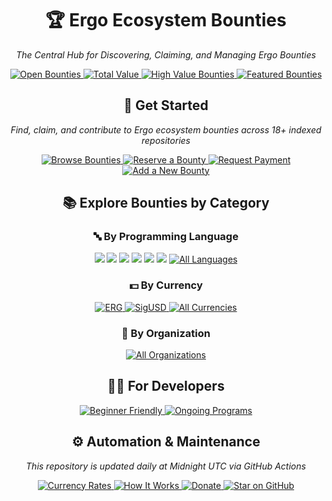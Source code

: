 <div align="center">
  <h1>🏆 Ergo Ecosystem Bounties</h1>
  <p><em>The Central Hub for Discovering, Claiming, and Managing Ergo Bounties</em></p>

  <p>
    <a href="/bounties/all.md">
      <img src="https://img.shields.io/badge/Open%20Bounties-106%2B-4CAF50" alt="Open Bounties">
    </a>
    <a href="/bounties/summary.md">
      <img src="https://img.shields.io/badge/💰%20Total%20Value-48,193.02%20ERG-2196F3" alt="Total Value">
    </a>
    <a href="/bounties/all.md">
      <img src="https://img.shields.io/badge/🌟%20High%20Value-11%2B%20Over%201000%20ERG-FFC107" alt="High Value Bounties">
    </a>
    <a href="/bounties/featured_bounties.md">
      <img src="https://img.shields.io/badge/🔥%20Featured%20Bounties-9C27B0" alt="Featured Bounties">
    </a>
  </p>

  <h2>🚀 Get Started</h2>
  
  <p><em>Find, claim, and contribute to Ergo ecosystem bounties across 18+ indexed repositories</em></p>

  <p>
    <a href="/bounties/all.md">
      <img src="https://img.shields.io/badge/✅%20Browse%20Bounties-3F51B5" alt="Browse Bounties">
    </a>
    <a href="/docs/bounty-submission-guide.md#reserving-a-bounty">
      <img src="https://img.shields.io/badge/🔒%20Reserve-green" alt="Reserve a Bounty">
    </a>
    <a href="/docs/bounty-submission-guide.md#step-by-step-submission-process">
      <img src="https://img.shields.io/badge/💰%20Request%20Payment-orange" alt="Request Payment">
    </a>
    <a href="/docs/add-missing-bounty-guide.md">
      <img src="https://img.shields.io/badge/➕%20Add%20Bounty-red" alt="Add a New Bounty">
    </a>
  </p>

  <h2>📚 Explore Bounties by Category</h2>

  <div>
    <h3>🔤 By Programming Language</h3>
    <p>
          <a href="/bounties/by_language/scala.md"><img src="https://img.shields.io/badge/Scala-71-DC322F"></a>
    <a href="/bounties/by_language/rust.md"><img src="https://img.shields.io/badge/Rust-23-DEA584"></a>
    <a href="/bounties/by_language/typescript.md"><img src="https://img.shields.io/badge/TypeScript-6-3178C6"></a>
    <a href="/bounties/by_language/svelte.md"><img src="https://img.shields.io/badge/Svelte-2-DC322F"></a>
    <a href="/bounties/by_language/various.md"><img src="https://img.shields.io/badge/Various-2-DC322F"></a>
    <a href="/bounties/by_language/java.md"><img src="https://img.shields.io/badge/Java-1-007396"></a>
      <a href="/bounties/by_language/">
        <img src="https://img.shields.io/badge/🌐%20All%20Languages-purple" alt="All Languages">
      </a>
    </p>
  </div>

  <div>
    <h3>💵 By Currency</h3>
    <p>
      <a href="/bounties/by_currency/erg.md">
        <img src="https://img.shields.io/badge/ERG-Ergo-orange" alt="ERG">
      </a>
      <a href="/bounties/by_currency/sigusd.md">
        <img src="https://img.shields.io/badge/SigUSD-Stablecoin-blue" alt="SigUSD">
      </a>
      <a href="/bounties/by_currency/">
        <img src="https://img.shields.io/badge/🌐%20All%20Currencies-purple" alt="All Currencies">
      </a>
    </p>
  </div>

  <div>
    <h3>🏢 By Organization</h3>
    <p>
      <a href="/bounties/by_org/">
        <img src="https://img.shields.io/badge/🌐%20All%20Organizations-purple" alt="All Organizations">
      </a>
    </p>
  </div>

  <h2>👨‍💻 For Developers</h2>

  <p>
    <a href="/bounties/all.md?filter=beginner">
      <img src="https://img.shields.io/badge/🔰%20Beginner%20Friendly-8-28A745" alt="Beginner Friendly">
    </a>
    <a href="/docs/ongoing-programs.md">
      <img src="https://img.shields.io/badge/📋%20Ongoing%20Programs-FF5722" alt="Ongoing Programs">
    </a>
  </p>

  <h2>⚙️ Automation & Maintenance</h2>

  <p><em>This repository is updated daily at Midnight UTC via GitHub Actions</em></p>

  <p>
    <a href="/bounties/currency_prices.md">
      <img src="https://img.shields.io/badge/💹%20Current%20Rates-00BCD4" alt="Currency Rates">
    </a>
    <a href="/docs/how-it-works.md">
      <img src="https://img.shields.io/badge/🔧%20How%20It%20Works-795548" alt="How It Works">
    </a>
    <a href="/docs/donate.md">
      <img src="https://img.shields.io/badge/❤️%20Donate-F44336" alt="Donate">
    </a>
    <a href="https://github.com/ergoplatform/Ergo-Bounties">
      <img src="https://img.shields.io/badge/⭐%20Star%20on%20GitHub-333333" alt="Star on GitHub">
    </a>
  </p>
</div>

<!-- Latest Update: 2025-03-14 -->

